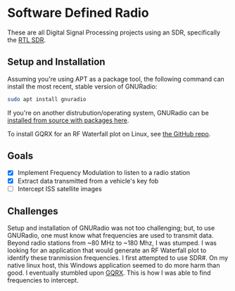 # Software Defined Radio
These are all Digital Signal Processing projects using an SDR, specifically the [RTL SDR](https://www.nooelec.com/store/sdr/sdr-receivers/nesdr-mini.html).

## Setup and Installation
Assuming you're using APT as a package tool, the following command can install the most recent, stable version of GNURadio:
```bash
sudo apt install gnuradio
```
If you're on another distrubution/operating system, GNURadio can be [installed from source with packages here](https://wiki.gnuradio.org/index.php/InstallingGR). 

To install GQRX for an RF Waterfall plot on Linux, see [the GitHub repo](https://github.com/csete/gqrx).

## Goals
- [X] Implement Frequency Modulation to listen to a radio station
- [X] Extract data transmitted from a vehicle's key fob
- [ ] Intercept ISS satellite images

## Challenges
Setup and installation of GNURadio was not too challenging; but, to use GNURadio, one must know what frequencies are used to transmit data. Beyond radio stations from ~80 MHz to ~180 Mhz, I was stumped. I was looking for an application that would generate an RF Waterfall plot to identify these tranmission frequencies. I first attempted to use SDR#. On my native linux host, this Windows application seemed to do more harm than good. I eventually stumbled upon [GQRX](https://github.com/csete/gqrx). This is how I was able to find frequencies to intercept.



